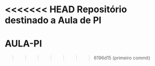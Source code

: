 <<<<<<< HEAD
Repositório destinado a Aula de PI
=======
# AULA-PI
>>>>>>> 6196d15 (primeiro commit)
